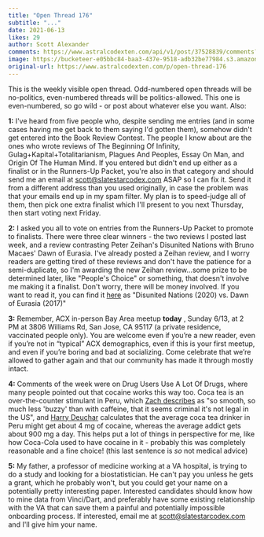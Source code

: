 ```yaml
---
title: "Open Thread 176"
subtitle: "..."
date: 2021-06-13
likes: 29
author: Scott Alexander
comments: https://www.astralcodexten.com/api/v1/post/37528839/comments?&all_comments=true
image: https://bucketeer-e05bbc84-baa3-437e-9518-adb32be77984.s3.amazonaws.com/public/images/7589c5da-9d55-4dc2-94f4-b3362f054eb6_496x341.png
original-url: https://www.astralcodexten.com/p/open-thread-176
---
```

This is the weekly visible open thread. Odd-numbered open threads will be no-politics, even-numbered threads will be politics-allowed. This one is even-numbered, so go wild - or post about whatever else you want. Also:

**1:** I've heard from five people who, despite sending me entries (and in some cases having me get back to them saying I'd gotten them), somehow didn't get entered into the Book Review Contest. The people I know about are the ones who wrote reviews of The Beginning Of Infinity, Gulag+Kapital+Totalitarianism, Plagues And Peoples, Essay On Man, and Origin Of The Human Mind. If you entered but didn't end up either as a finalist or in the Runners-Up Packet, you're also in that category and should send me an email at scott@slatestarcodex.com ASAP so I can fix it. Send it from a different address than you used originally, in case the problem was that your emails end up in my spam filter. My plan is to speed-judge all of them, then pick one extra finalist which I'll present to you next Thursday, then start voting next Friday.

**2:** I asked you all to vote on entries from the Runners-Up Packet to promote to finalists. There were three clear winners - the two reviews I posted last week, and a review contrasting Peter Zeihan's Disunited Nations with Bruno Macaes' Dawn of Eurasia. I've already posted a Zeihan review, and I worry readers are getting tired of these reviews and don't have the patience for a semi-duplicate, so I'm awarding the new Zeihan review...some prize to be determined later, like "People's Choice" or something, that doesn't involve me making it a finalist. Don't worry, there will be money involved. If you want to read it, you can find it [here](http://slatestarcodex.com/Stuff/brunnersup1.pdf) as "Disunited Nations (2020) vs. Dawn of Eurasia (2017)"

**3:** Remember, ACX in-person Bay Area meetup **today** , Sunday 6/13, at 2 PM at 3806 Williams Rd, San Jose, CA 95117 (a private residence, vaccinated people only). You are welcome even if you’re a new reader, even if you’re not in “typical” ACX demographics, even if this is your first meetup, and even if you’re boring and bad at socializing. Come celebrate that we’re allowed to gather again and that our community has made it through mostly intact.

**4:** Comments of the week were on Drug Users Use A Lot Of Drugs, where many people pointed out that cocaine works this way too. Coca tea is an over-the-counter stimulant in Peru, which [Zach describes](https://astralcodexten.substack.com/p/drug-users-use-a-lot-of-drugs#comment-2152575) as "so smooth, so much less 'buzzy' than with caffeine, that it seems criminal it's not legal in the US", and [Harry Deuchar](https://astralcodexten.substack.com/p/drug-users-use-a-lot-of-drugs#comment-2153653) calculates that the average coca tea drinker in Peru might get about 4 mg of cocaine, whereas the average addict gets about 900 mg a day. This helps put a lot of things in perspective for me, like how Coca-Cola used to have cocaine in it - probably this was completely reasonable and a fine choice! (this last sentence is _so_ not medical advice)

**5:** My father, a professor of medicine working at a VA hospital, is trying to do a study and looking for a biostatistician. He can't pay you unless he gets a grant, which he probably won't, but you could get your name on a potentially pretty interesting paper. Interested candidates should know how to mine data from Vinci/Dart, and preferably have some existing relationship with the VA that can save them a painful and potentially impossible onboarding process. If interested, email me at scott@slatestarcodex.com and I'll give him your name.
